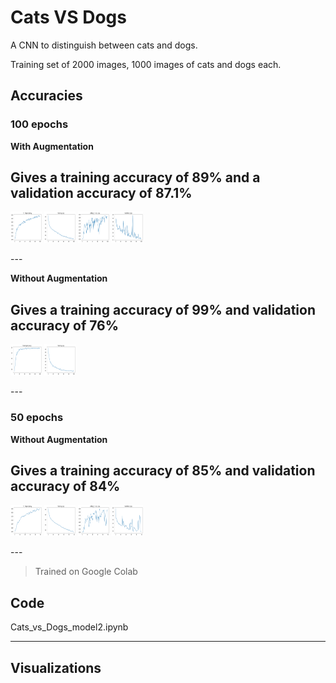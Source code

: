 # Cats VS Dogs

A CNN to distinguish between cats and dogs. <br>

Training set of 2000 images, 1000 images of cats and dogs each.

## Accuracies

### 100 epochs

**With Augmentation**

Gives a training accuracy of 89% and a validation accuracy of 87.1%
---
<p float="left">
    <img src="models/100epochs/model-2-acc-aug.png" width="50" height="50">
    <img src="models/100epochs/model-2-loss-aug.png" width="50" height="50">
    <img src="models/100epochs/model-2-val-acc-aug.png" width="50" height="50">
    <img src="models/100epochs/model-2-val-loss-aug.png" width="50" height="50">
</p>
---

**Without Augmentation**

Gives a training accuracy of 99% and validation accuracy of 76%
---
<p float="left">
    <img src="models/100epochs/model-2-acc-noaug.png" width="50" height="50">
    <img src="models/100epochs/model-2-loss-noaug.png" width="50" height="50">
</p>
---

### 50 epochs
**Without Augmentation**<br>

Gives a training accuracy of 85% and validation accuracy of 84%
---
<p float="left">
    <img src="models/50epochs/model-2-acc.png" width="50" height="50">
    <img src="models/50epochs/model-2-loss.png" width="50" height="50">
    <img src="models/50epochs/model-2-val-acc.png" width="50" height="50">
    <img src="models/50epochs/model-2-val-loss.png" width="50" height="50">
</p>
---

> Trained on Google Colab

## Code

Cats_vs_Dogs_model2.ipynb

---

## Visualizations
